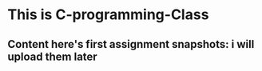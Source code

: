 # This is C-programming-Class 

## Content here's first assignment snapshots: i will upload them later
